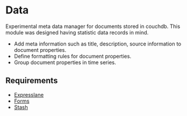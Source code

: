 
# Data

Experimental meta data manager for documents stored in couchdb. This module was
designed having statistic data records in mind.

- Add meta information such as title, description, source information to
  document properties.
- Define formatting rules for document properties.
- Group document properties in time series.

## Requirements

- [Expresslane](https://github.com/developmentseed/expresslane)
- [Forms](https://github.com/developmentseed/forms)
- [Stash](https://github.com/developmentseed/stash)
